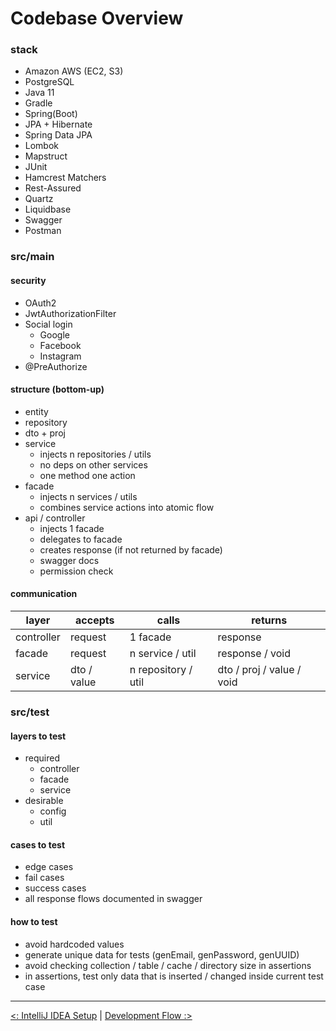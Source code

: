 # Codebase Overview

### stack

- Amazon AWS (EC2, S3)
- PostgreSQL
- Java 11
- Gradle
- Spring(Boot)
- JPA + Hibernate
- Spring Data JPA
- Lombok
- Mapstruct
- JUnit
- Hamcrest Matchers
- Rest-Assured
- Quartz
- Liquidbase
- Swagger
- Postman

### src/main

#### security

- OAuth2
- JwtAuthorizationFilter
- Social login
    - Google
    - Facebook
    - Instagram
- @PreAuthorize

#### structure (bottom-up)

- entity
- repository
- dto + proj
- service
    - injects n repositories / utils
    - no deps on other services
    - one method one action
- facade
    - injects n services / utils
    - combines service actions into atomic flow
- api / controller
    - injects 1 facade
    - delegates to facade
    - creates response (if not returned by facade)
    - swagger docs
    - permission check

#### communication

| layer      | accepts     | calls               | returns                   |
|------------|-------------|---------------------|---------------------------|
| controller | request     | 1 facade            | response                  |
| facade     | request     | n service    / util | response / void           |
| service    | dto / value | n repository / util | dto / proj / value / void |

### src/test

#### layers to test

- required
    - controller
    - facade
    - service
- desirable
    - config
    - util

#### cases to test

- edge cases
- fail cases
- success cases
- all response flows documented in swagger

#### how to test

- avoid hardcoded values
- generate unique data for tests (genEmail, genPassword, genUUID)
- avoid checking collection / table / cache / directory size in assertions
- in assertions, test only data that is inserted / changed inside current test case

---

[<: IntelliJ IDEA Setup](intellij_idea_setup.md) | [Development Flow :>](development_flow.md)